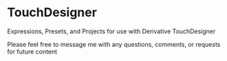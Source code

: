 # TouchDesigner

Expressions, Presets, and Projects for use with Derivative TouchDesigner

Please feel free to message me with any questions, comments, or requests for future content
